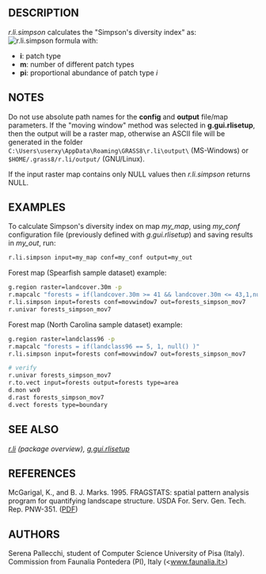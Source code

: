 ## DESCRIPTION

*r.li.simpson* calculates the "Simpson's diversity index" as:
![r.li.simpson formula](r_li_simpson_formula.png)
with:

- **i**: patch type
- **m**: number of different patch types
- **p<span class="small"><span class="small">i</span></span>**:
  proportional abundance of patch type *i*

## NOTES

Do not use absolute path names for the **config** and **output**
file/map parameters. If the "moving window" method was selected in
**g.gui.rlisetup**, then the output will be a raster map, otherwise an
ASCII file will be generated in the folder
`C:\Users\userxy\AppData\Roaming\GRASS8\r.li\output\` (MS-Windows) or
`$HOME/.grass8/r.li/output/` (GNU/Linux).

If the input raster map contains only NULL values then *r.li.simpson*
returns NULL.

## EXAMPLES

To calculate Simpson's diversity index on map *my_map*, using *my_conf*
configuration file (previously defined with *g.gui.rlisetup*) and saving
results in *my_out*, run:

```bash
r.li.simpson input=my_map conf=my_conf output=my_out
```

Forest map (Spearfish sample dataset) example:

```bash
g.region raster=landcover.30m -p
r.mapcalc "forests = if(landcover.30m >= 41 && landcover.30m <= 43,1,null())"
r.li.simpson input=forests conf=movwindow7 out=forests_simpson_mov7
r.univar forests_simpson_mov7
```

Forest map (North Carolina sample dataset) example:

```bash
g.region raster=landclass96 -p
r.mapcalc "forests = if(landclass96 == 5, 1, null() )"
r.li.simpson input=forests conf=movwindow7 out=forests_simpson_mov7

# verify
r.univar forests_simpson_mov7
r.to.vect input=forests output=forests type=area
d.mon wx0
d.rast forests_simpson_mov7
d.vect forests type=boundary
```

## SEE ALSO

*[r.li](r.li.md) (package overview),
[g.gui.rlisetup](g.gui.rlisetup.md)*

## REFERENCES

McGarigal, K., and B. J. Marks. 1995. FRAGSTATS: spatial pattern
analysis program for quantifying landscape structure. USDA For. Serv.
Gen. Tech. Rep. PNW-351. ([PDF](https://doi.org/10.2737/PNW-GTR-351))

## AUTHORS

Serena Pallecchi, student of Computer Science University of Pisa
(Italy).
Commission from Faunalia Pontedera (PI), Italy (<www.faunalia.it>)
